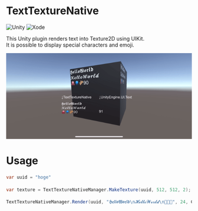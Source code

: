 # TextTextureNative

![Unity](https://img.shields.io/badge/unity-2022-green.svg)
![Xode](https://img.shields.io/badge/xcode-xcode14-green.svg)

This Unity plugin renders text into Texture2D using UIKit.  
It is possible to display special characters and emoji.

<img src="docs/example.gif">

# Usage

```c#
var uuid = "hoge"

var texture = TextTextureNativeManager.MakeTexture(uuid, 512, 512, 2);

TextTextureNativeManager.Render(uuid, "𝕳𝖊𝖑𝖑𝖔𝖂𝖔𝖗𝖑𝖉\n𝓗𝓮𝓵𝓵𝓸𝓦𝓸𝓻𝓵𝓭\n🐙🪼🫚", 24, Color.white);
```
